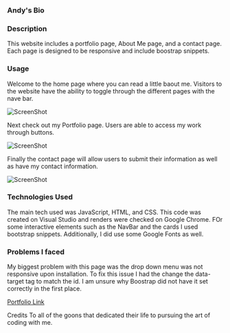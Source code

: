 
### Andy's Bio 

### Description
This website includes a portfolio page, About Me page, and a contact page. Each page is designed to be responsive and include boostrap snippets. 


### Usage

Welcome to the home page where you can read a little baout me. Visitors to the website have the ability to toggle through the different pages with the nave bar.

![ScreenShot](homework_2/assets/img1.jpg)

Next check out my Portfolio page. Users are able to access my work through buttons.

![ScreenShot](homework_2/assets/img2.jpg)

Finally the contact page will allow users to submit their information as well as have my contact information.

![ScreenShot](homework_2/assets/img3.jpg)


### Technologies Used
The main tech used was JavaScript, HTML, and CSS. This code was created on Visual Studio and renders were checked on Google Chrome. FOr some interactive elements such as the NavBar and the cards I used bootstrap snippets. Additionally, I did use some Google Fonts as well.


### Problems I faced
My biggest problem with this page was the drop down menu was not responsive upon installation. To fix this issue I had the change the data-target tag to match the id. I am unsure why Boostrap did not have it set correctly in the first place.

[Portfolio Link](https://andreaives.github.io/my_bio_site/)

Credits
To all of the goons that dedicated their life to pursuing the art of coding with me.


